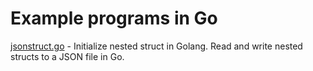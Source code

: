 # Example programs in Go

[jsonstruct.go](jsonstruct.go) - Initialize nested struct in Golang. Read and write nested structs to a JSON file in Go.
